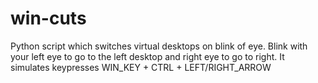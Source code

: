 # win-cuts
Python script which switches virtual desktops on blink of eye.
Blink with your left eye to go to the left desktop and right eye to go to right. It simulates keypresses WIN_KEY + CTRL + LEFT/RIGHT_ARROW
